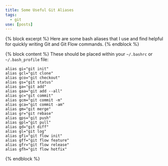 ```yaml
---
title: Some Useful Git Aliases
tags:
  - git
use: [posts]
---
```

{% block excerpt %}
Here are some bash aliases that I use and find helpful for quickly writing Git and Git Flow commands.
{% endblock %}

{% block content %}
These should be placed within your `~/.bashrc` or `~/.bash_profile` file:

```language-bash
alias gi="git init"
alias gcl="git clone"
alias gco="git checkout"
alias gs="git status"
alias ga="git add"
alias gaa="git add --all"
alias gc="git commit"
alias gcm="git commit -m"
alias gca="git commit -am"
alias gm="git merge"
alias gr="git rebase"
alias gps="git push"
alias gpl="git pull"
alias gd="git diff"
alias gl="git log"
alias gfi="git flow init"
alias gff="git flow feature"
alias gfr="git flow release"
alias gfh="git flow hotfix"
```
{% endblock %}
